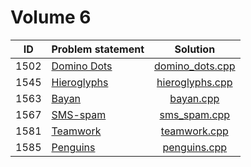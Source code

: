 # Volume 6

|  ID  |                        Problem statement                         |               Solution               |
|:----:|:-----------------------------------------------------------------|:------------------------------------:|
| 1502 | [Domino Dots](http://acm.timus.ru/problem.aspx?space=1&num=1502) | [domino_dots.cpp](./domino_dots.cpp) |
| 1545 | [Hieroglyphs](http://acm.timus.ru/problem.aspx?space=1&num=1545) | [hieroglyphs.cpp](./hieroglyphs.cpp) |
| 1563 | [Bayan](http://acm.timus.ru/problem.aspx?space=1&num=1563)       | [bayan.cpp](./bayan.cpp)             |
| 1567 | [SMS-spam](http://acm.timus.ru/problem.aspx?space=1&num=1567)    | [sms_spam.cpp](./sms_spam.cpp)       |
| 1581 | [Teamwork](http://acm.timus.ru/problem.aspx?space=1&num=1581)    | [teamwork.cpp](./teamwork.cpp)       |
| 1585 | [Penguins](http://acm.timus.ru/problem.aspx?space=1&num=1585)    | [penguins.cpp](./penguins.cpp)       |
